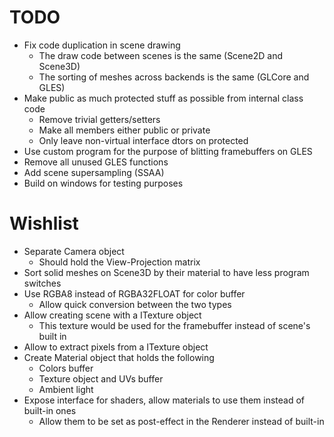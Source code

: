 # TODO
* Fix code duplication in scene drawing
  * The draw code between scenes is the same (Scene2D and Scene3D)
  * The sorting of meshes across backends is the same (GLCore and GLES)
* Make public as much protected stuff as possible from internal class code
  * Remove trivial getters/setters
  * Make all members either public or private
  * Only leave non-virtual interface dtors on protected
* Use custom program for the purpose of blitting framebuffers on GLES
* Remove all unused GLES functions
* Add scene supersampling (SSAA)
* Build on windows for testing purposes

# Wishlist
* Separate Camera object
  * Should hold the View-Projection matrix
* Sort solid meshes on Scene3D by their material to have less program switches
* Use RGBA8 instead of RGBA32FLOAT for color buffer
  * Allow quick conversion between the two types
* Allow creating scene with a ITexture object
  * This texture would be used for the framebuffer instead of scene's built in
* Allow to extract pixels from a ITexture object
* Create Material object that holds the following
  * Colors buffer
  * Texture object and UVs buffer
  * Ambient light
* Expose interface for shaders, allow materials to use them instead of built-in ones
  * Allow them to be set as post-effect in the Renderer instead of built-in
